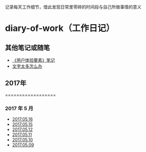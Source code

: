 # 
记录每天工作细节，借此发现日常里零碎的时间段与自己所做事情的意义
# diary-of-work（工作日记）

## 其他笔记或随笔
* [《用户体验要素》笔记](https://github.com/foreverZ133/diary-of-work/blob/master/note/%E3%80%8A%E7%94%A8%E6%88%B7%E4%BD%93%E9%AA%8C%E8%A6%81%E7%B4%A0%E3%80%8B.md)
* [文字太多怎么办](https://github.com/foreverZ133/diary-of-work/blob/master/note/文字太多怎么办.md)


## 2017年

==================
### 2017 年 5 月

* [2017.05.16](https://github.com/foreverZ133/diary-of-work/blob/master/2017/05/20170516.md)
* [2017.05.15](https://github.com/foreverZ133/diary-of-work/blob/master/2017/05/20170515.md)
* [2017.05.12](https://github.com/foreverZ133/diary-of-work/blob/master/2017/05/20170512.md)
* [2017.05.11](https://github.com/foreverZ133/diary-of-work/blob/master/2017/05/20170511.md)
* [2017.05.10](https://github.com/foreverZ133/diary-of-work/blob/master/2017/05/20170510.md)
* [2017.05.09](https://github.com/foreverZ133/diary-of-work/blob/master/2017/05/20170509.md)